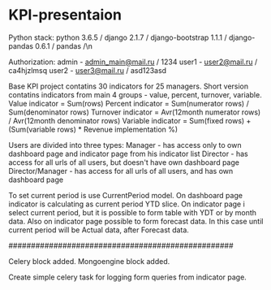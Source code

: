 # KPI-presentaion

Python stack:
python 3.6.5 / django 2.1.7 / django-bootstrap 1.1.1 / django-pandas 0.6.1 / pandas /\n

Authorization:
admin - admin_main@mail.ru / 1234
user1 - user2@mail.ru / ca4hjzlmsq
user2 - user3@mail.ru / asd123asd

Base KPI project contatins 30 indicators for 25 managers.
Short version contatins indicators from main 4 groups - value, percent, turnover, variable.
Value indicator = Sum(rows)
Percent indicator = Sum(numerator rows) / Sum(denominator rows)
Turnover indicator = Avr(12month numerator rows) / Avr(12month denominator rows)
Variable indicator = Sum(fixed rows) + (Sum(variable rows) * Revenue implementation %)

Users are divided into three types:
Manager - has access only to own dashboard page and indicator page from his indicator list
Director - has access for all urls of all users, but doesn't have own dashboard page
Director/Manager - has access for all urls of all users, and has own dashboard page

To set current period is use CurrentPeriod model.
On dashboard page indicator is calculating as current period YTD slice.
On indicator page i select current period, but it is possible to form table with YDT or by month data.
Also on indicator page possible to form forecast data. In this case until current period will be Actual data, after Forecast data.

##################################################


Celery block added.
Mongoengine block added.

Create simple celery task for logging form queries from indicator page.
